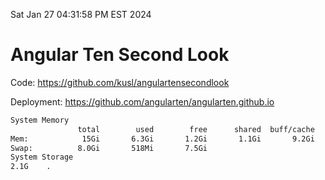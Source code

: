 Sat Jan 27 04:31:58 PM EST 2024

# Angular Ten Second Look

Code: https://github.com/kusl/angulartensecondlook

Deployment: https://github.com/angularten/angularten.github.io

```bash
System Memory
               total        used        free      shared  buff/cache   available
Mem:            15Gi       6.3Gi       1.2Gi       1.1Gi       9.2Gi       9.0Gi
Swap:          8.0Gi       518Mi       7.5Gi
System Storage
2.1G	.
```
```bash
